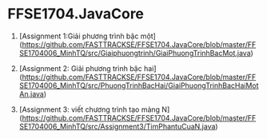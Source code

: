 # FFSE1704.JavaCore
1. [Assignment 1:Giải phương trình bậc một]
(https://github.com/FASTTRACKSE/FFSE1704.JavaCore/blob/master/FFSE1704006_MinhTQ/src/Giaiphuongtrinh/GiaiPhuongTrinhBacMot.java)
2. [Assignment 2: Giải phương trình bậc hai]              (https://github.com/FASTTRACKSE/FFSE1704.JavaCore/blob/master/FFSE1704006_MinhTQ/src/PhuongTrinhBacHai/GiaiPhuongTrinhBacHaiMotAn.java) 
               
3. [Assignment 3: viết chương trình tạo mảng N]              (https://github.com/FASTTRACKSE/FFSE1704.JavaCore/blob/master/FFSE1704006_MinhTQ/src/Assignment3/TimPhantuCuaN.java) 
               
